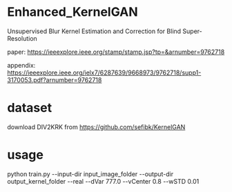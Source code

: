 # Enhanced_KernelGAN
Unsupervised Blur Kernel Estimation and Correction for Blind Super-Resolution

paper: https://ieeexplore.ieee.org/stamp/stamp.jsp?tp=&arnumber=9762718

appendix: https://ieeexplore.ieee.org/ielx7/6287639/9668973/9762718/supp1-3170053.pdf?arnumber=9762718

# dataset
download DIV2KRK from https://github.com/sefibk/KernelGAN

# usage
python train.py --input-dir input_image_folder --output-dir output_kernel_folder --real --dVar 777.0 --vCenter 0.8 --wSTD 0.01

